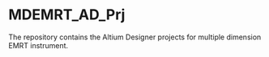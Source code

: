 # MDEMRT_AD_Prj
The repository contains the Altium Designer projects for multiple dimension EMRT instrument.

